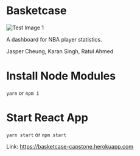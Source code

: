# Basketcase

![Test Image 1](https://theundefeated.com/wp-content/uploads/2017/06/nbalogo.jpg?w=100)

A dashboard for NBA player statistics.

Jasper Cheung, Karan Singh, Ratul Ahmed

# Install Node Modules
`yarn` or `npm i`
# Start React App
`yarn start` or `npm start`

Link: https://basketcase-capstone.herokuapp.com
